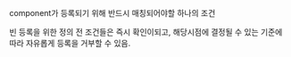 component가 등록되기 위해 반드시 매칭되어야할 하나의 조건

빈 등록을 위한 정의 전 조건들은 즉시 확인이되고, 해당시점에 결정될 수 있는 기준에 따라 자유롭게 등록을 거부할 수 있음.
